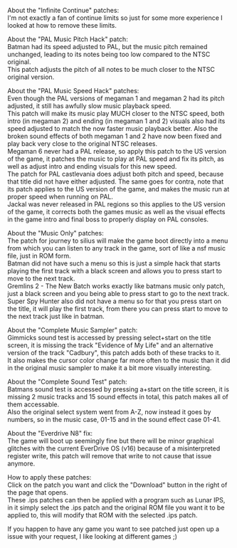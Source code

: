 About the "Infinite Continue" patches:  
I'm not exactly a fan of continue limits so just for some more experience I looked at how to remove these limits.    

About the "PAL Music Pitch Hack" patch:  
Batman had its speed adjusted to PAL, but the music pitch remained unchanged, leading to its notes being too low compared to the NTSC original.  
This patch adjusts the pitch of all notes to be much closer to the NTSC original version.    

About the "PAL Music Speed Hack" patches:  
Even though the PAL versions of megaman 1 and megaman 2 had its pitch adjusted, it still has awfully slow music playback speed.  
This patch will make its music play MUCH closer to the NTSC speed, both intro (in megaman 2) and ending (in megaman 1 and 2) visuals also had its speed adjusted to match the now faster music playback better. Also the broken sound effects of both megaman 1 and 2 have now been fixed and play back very close to the original NTSC releases.  
Megaman 6 never had a PAL release, so apply this patch to the US version of the game, it patches the music to play at PAL speed and fix its pitch, as well as adjust intro and ending visuals for this new speed.  
The patch for PAL castlevania does adjust both pitch and speed, because that title did not have either adjusted. The same goes for contra, note that its patch applies to the US version of the game, and makes the music run at proper speed when running on PAL.  
Jackal was never released in PAL regions so this applies to the US version of the game, it corrects both the games music as well as the visual effects in the game intro and final boss to properly display on PAL consoles.    

About the "Music Only" patches:  
The patch for journey to silius will make the game boot directly into a menu from which you can listen to any track in the game, sort of like a nsf music file, just in ROM form.  
Batman did not have such a menu so this is just a simple hack that starts playing the first track with a black screen and allows you to press start to move to the next track.  
Gremlins 2 - The New Batch works exactly like batmans music only patch, just a black screen and you being able to press start to go to the next track.  
Super Spy Hunter also did not have a menu so for that you press start on the title, it will play the first track, from there you can press start to move to the next track just like in batman.  

About the "Complete Music Sampler" patch:  
Gimmicks sound test is accessed by pressing select+start on the title screen, it is missing the track "Evidence of My Life" and an alternative version of the track "Cadbury", this patch adds both of these tracks to it.  
It also makes the cursor color change far more often to the music than it did in the original music sampler to make it a bit more visually interesting.    

About the "Complete Sound Test" patch:  
Batmans sound test is accessed by pressing a+start on the title screen, it is missing 2 music tracks and 15 sound effects in total, this patch makes all of them accessable.  
Also the original select system went from A-Z, now instead it goes by numbers, so in the music case, 01-15 and in the sound effect case 01-41.    

About the "Everdrive N8" fix:  
The game will boot up seemingly fine but there will be minor graphical glitches with the current EverDrive OS (v16) because of a misinterpreted register write, this patch will remove that write to not cause that issue anymore.    

How to apply these patches:  
Click on the patch you want and click the "Download" button in the right of the page that opens.  
These .ips patches can then be applied with a program such as Lunar IPS, in it simply select the .ips patch and the original ROM file you want it to be applied to, this will modify that ROM with the selected .ips patch.    

If you happen to have any game you want to see patched just open up a issue with your request, I like looking at different games ;)
